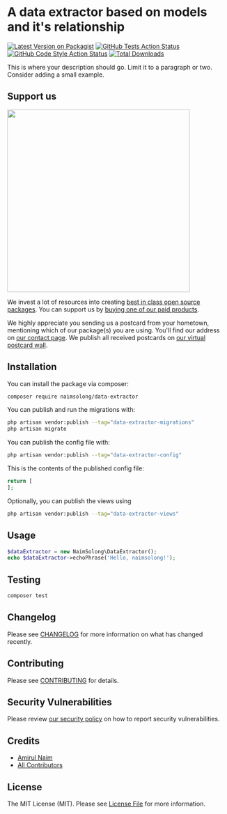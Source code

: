 # A data extractor based on models and it's relationship

[![Latest Version on Packagist](https://img.shields.io/packagist/v/naimsolong/data-extractor.svg?style=flat-square)](https://packagist.org/packages/naimsolong/data-extractor)
[![GitHub Tests Action Status](https://img.shields.io/github/actions/workflow/status/naimsolong/data-extractor/run-tests.yml?branch=main&label=tests&style=flat-square)](https://github.com/naimsolong/data-extractor/actions?query=workflow%3Arun-tests+branch%3Amain)
[![GitHub Code Style Action Status](https://img.shields.io/github/actions/workflow/status/naimsolong/data-extractor/fix-php-code-style-issues.yml?branch=main&label=code%20style&style=flat-square)](https://github.com/naimsolong/data-extractor/actions?query=workflow%3A"Fix+PHP+code+style+issues"+branch%3Amain)
[![Total Downloads](https://img.shields.io/packagist/dt/naimsolong/data-extractor.svg?style=flat-square)](https://packagist.org/packages/naimsolong/data-extractor)

This is where your description should go. Limit it to a paragraph or two. Consider adding a small example.

## Support us

[<img src="https://github-ads.s3.eu-central-1.amazonaws.com/data-extractor.jpg?t=1" width="419px" />](https://spatie.be/github-ad-click/data-extractor)

We invest a lot of resources into creating [best in class open source packages](https://spatie.be/open-source). You can support us by [buying one of our paid products](https://spatie.be/open-source/support-us).

We highly appreciate you sending us a postcard from your hometown, mentioning which of our package(s) you are using. You'll find our address on [our contact page](https://spatie.be/about-us). We publish all received postcards on [our virtual postcard wall](https://spatie.be/open-source/postcards).

## Installation

You can install the package via composer:

```bash
composer require naimsolong/data-extractor
```

You can publish and run the migrations with:

```bash
php artisan vendor:publish --tag="data-extractor-migrations"
php artisan migrate
```

You can publish the config file with:

```bash
php artisan vendor:publish --tag="data-extractor-config"
```

This is the contents of the published config file:

```php
return [
];
```

Optionally, you can publish the views using

```bash
php artisan vendor:publish --tag="data-extractor-views"
```

## Usage

```php
$dataExtractor = new NaimSolong\DataExtractor();
echo $dataExtractor->echoPhrase('Hello, naimsolong!');
```

## Testing

```bash
composer test
```

## Changelog

Please see [CHANGELOG](CHANGELOG.md) for more information on what has changed recently.

## Contributing

Please see [CONTRIBUTING](CONTRIBUTING.md) for details.

## Security Vulnerabilities

Please review [our security policy](../../security/policy) on how to report security vulnerabilities.

## Credits

- [Amirul Naim](https://github.com/naimsolong)
- [All Contributors](../../contributors)

## License

The MIT License (MIT). Please see [License File](LICENSE.md) for more information.
